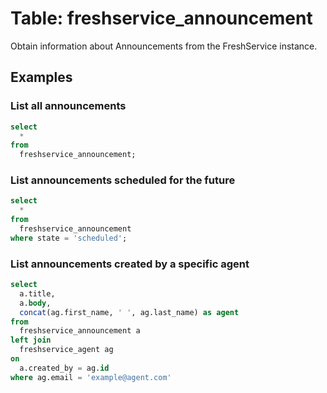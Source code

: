 # Table: freshservice_announcement

Obtain information about Announcements from the FreshService instance.

## Examples

### List all announcements

```sql
select
  *
from
  freshservice_announcement;
```

### List announcements scheduled for the future

```sql
select
  *
from
  freshservice_announcement
where state = 'scheduled';
```

### List announcements created by a specific agent

```sql
select
  a.title,
  a.body,
  concat(ag.first_name, ' ', ag.last_name) as agent
from
  freshservice_announcement a
left join
  freshservice_agent ag
on
  a.created_by = ag.id
where ag.email = 'example@agent.com'
```
